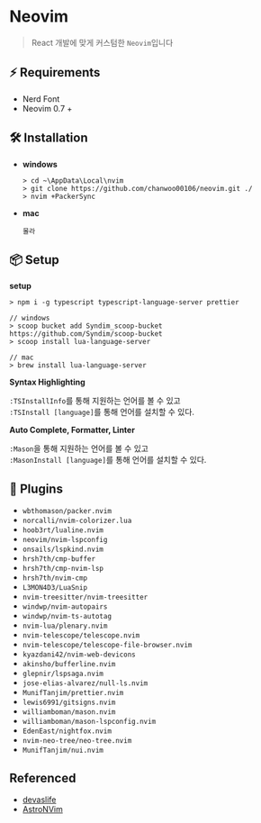 # Neovim

> React 개발에 맞게 커스텀한 `Neovim`입니다

## ⚡ Requirements

- Nerd Font
- Neovim 0.7 +

## 🛠️ Installation

- **windows**

  ```
  > cd ~\AppData\Local\nvim
  > git clone https://github.com/chanwoo00106/neovim.git ./
  > nvim +PackerSync
  ```

- **mac**
  ```
  몰라
  ```

## 📦 Setup

**setup**

```
> npm i -g typescript typescript-language-server prettier

// windows
> scoop bucket add Syndim_scoop-bucket https://github.com/Syndim/scoop-bucket
> scoop install lua-language-server

// mac
> brew install lua-language-server
```

**Syntax Highlighting**

`:TSInstallInfo`를 통해 지원하는 언어를 볼 수 있고<br />
`:TSInstall [language]`를 통해 언어를 설치할 수 있다.

**Auto Complete, Formatter, Linter**

`:Mason`을 통해 지원하는 언어를 볼 수 있고<br />
`:MasonInstall [language]`를 통해 언어를 설치할 수 있다.

## 🔌 Plugins

- `wbthomason/packer.nvim`
- `norcalli/nvim-colorizer.lua`
- `hoob3rt/lualine.nvim`
- `neovim/nvim-lspconfig`
- `onsails/lspkind.nvim`
- `hrsh7th/cmp-buffer`
- `hrsh7th/cmp-nvim-lsp`
- `hrsh7th/nvim-cmp`
- `L3MON4D3/LuaSnip`
- `nvim-treesitter/nvim-treesitter`
- `windwp/nvim-autopairs`
- `windwp/nvim-ts-autotag`
- `nvim-lua/plenary.nvim`
- `nvim-telescope/telescope.nvim`
- `nvim-telescope/telescope-file-browser.nvim`
- `kyazdani42/nvim-web-devicons`
- `akinsho/bufferline.nvim`
- `glepnir/lspsaga.nvim`
- `jose-elias-alvarez/null-ls.nvim`
- `MunifTanjim/prettier.nvim`
- `lewis6991/gitsigns.nvim`
- `williamboman/mason.nvim`
- `williamboman/mason-lspconfig.nvim`
- `EdenEast/nightfox.nvim`
- `nvim-neo-tree/neo-tree.nvim`
- `MunifTanjim/nui.nvim`

## Referenced

- [devaslife](https://youtu.be/ajmK0ZNcM4Q)
- [AstroNVim](https://github.com/AstroNvim/AstroNvim)
